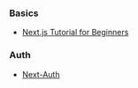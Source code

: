
### Basics

- [Next.js Tutorial for Beginners](https://www.youtube.com/playlist?list=PL4cUxeGkcC9g9gP2onazU5-2M-AzA8eBw)


### Auth
- [Next-Auth](https://youtu.be/MqFL7HMI6hw)
